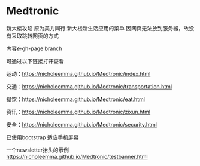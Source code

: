 # Medtronic
新大楼攻略
原为美力同行 新大楼新生活应用的菜单
因网页无法放到服务器，故没有采取跳转网页的方式

内容在gh-page branch

可通过以下链接打开查看

运动：https://nicholeemma.github.io/Medtronic/index.html

交通：https://nicholeemma.github.io/Medtronic/transportation.html

餐饮：https://nicholeemma.github.io/Medtronic/eat.html

资讯：https://nicholeemma.github.io/Medtronic/zixun.html

安全：https://nicholeemma.github.io/Medtronic/security.html

已使用bootstrap 适应手机屏幕

一个newsletter抬头的示例
https://nicholeemma.github.io/Medtronic/testbanner.html
